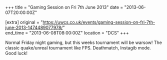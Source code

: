 +++
title = "Gaming Session on Fri 7th June 2013"
date = "2013-06-07T20:00:00Z"

[extra]
original = "https://uwcs.co.uk/events/gaming-session-on-fri-7th-june-2013-1474489077978/"    
end_time = "2013-06-08T08:00:00Z"
location = "DCS"
+++

Normal Friday night gaming, but this weeks tournament will be warsow\! The classic quake/unreal tournament like FPS. Deathmatch, Instagib mode. Good luck\!

